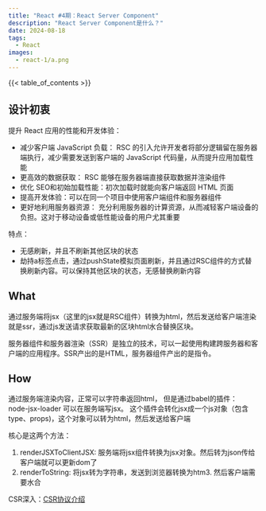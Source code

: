 ```yaml
---
title: "React #4期：React Server Component"
description: "React Server Component是什么？"
date: 2024-08-18
tags:
  - React
images:
  - react-1/a.png
---
```


{{< table_of_contents >}}

## 设计初衷

提升 React 应用的性能和开发体验：

- 减少客户端 JavaScript 负载： RSC 的引入允许开发者将部分逻辑留在服务器端执行，减少需要发送到客户端的 JavaScript 代码量，从而提升应用加载性能
- 更高效的数据获取： RSC 能够在服务器端直接获取数据并渲染组件
- 优化 SEO和初始加载性能：初次加载时就能向客户端返回 HTML 页面
- 提高开发体验：可以在同一个项目中使用客户端组件和服务器组件
- 更好地利用服务器资源： 充分利用服务器的计算资源，从而减轻客户端设备的负担。这对于移动设备或低性能设备的用户尤其重要

特点：

- 无感刷新，并且不刷新其他区块的状态
- 劫持a标签点击，通过pushState模拟页面刷新，并且通过RSC组件的方式替换刷新内容。可以保持其他区块的状态，无感替换刷新内容

## What

通过服务端将jsx（这里的jsx就是RSC组件）转换为html，然后发送给客户端渲染就是ssr，通过js发送请求获取最新的区块html水合替换区块。

服务器组件和服务器渲染（SSR）是独立的技术，可以一起使用构建跨服务器和客户端的应用程序。SSR产出的是HTML，服务器组件产出的是指令。

## How

通过服务端渲染内容，正常可以字符串返回html， 但是通过babel的插件： node-jsx-loader 可以在服务端写jsx。 这个插件会转化jsx成一个js对象（包含type、props)，这个对象可以转为html，然后发送给客户端

核心是这两个方法：

1. renderJSXToClientJSX: 服务端将jsx组件转换为jsx对象。然后转为json传给客户端就可以更新dom了  
2. renderToString: 将jsx转为字符串，发送到浏览器转换为htm3. 然后客户端需要水合

CSR深入：[CSR协议介绍](https://juejin.cn/post/7244452476190752829)
